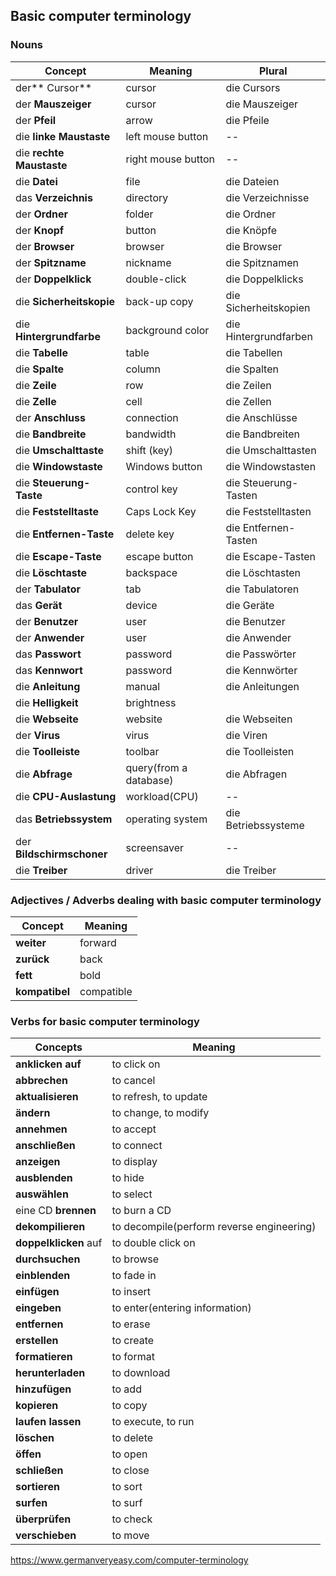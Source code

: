 ## Basic computer terminology

### Nouns

| Concept                   | Meaning                | Plural                |
| ------------------------- | ---------------------- | --------------------- |
| der** Cursor**            | cursor                 | die Cursors           |
| der **Mauszeiger**        | cursor                 | die Mauszeiger        |
| der **Pfeil**             | arrow                  | die Pfeile            |
| die **linke Maustaste**   | left mouse button      | --                    |
| die **rechte Maustaste**  | right mouse button     | --                    |
| die **Datei**             | file                   | die Dateien           |
| das **Verzeichnis**       | directory              | die Verzeichnisse     |
| der **Ordner**            | folder                 | die Ordner            |
| der **Knopf**             | button                 | die Knöpfe            |
| der **Browser**           | browser                | die Browser           |
| der **Spitzname**         | nickname               | die Spitznamen        |
| der **Doppelklick**       | double-click           | die Doppelklicks      |
| die **Sicherheitskopie**  | back-up copy           | die Sicherheitskopien |
| die **Hintergrundfarbe**  | background color       | die Hintergrundfarben |
| die **Tabelle**           | table                  | die Tabellen          |
| die **Spalte**            | column                 | die Spalten           |
| die **Zeile**             | row                    | die Zeilen            |
| die **Zelle**             | cell                   | die Zellen            |
| der **Anschluss**         | connection             | die Anschlüsse        |
| die **Bandbreite**        | bandwidth              | die Bandbreiten       |
| die **Umschalttaste**     | shift (key)            | die Umschalttasten    |
| die **Windowstaste**      | Windows button         | die Windowstasten     |
| die **Steuerung-Taste**   | control key            | die Steuerung-Tasten  |
| die **Feststelltaste**    | Caps Lock Key          | die Feststelltasten   |
| die **Entfernen-Taste**   | delete key             | die Entfernen-Tasten  |
| die **Escape-Taste**      | escape button          | die Escape-Tasten     |
| die **Löschtaste**        | backspace              | die Löschtasten       |
| der **Tabulator**         | tab                    | die Tabulatoren       |
| das **Gerät**             | device                 | die Geräte            |
| der **Benutzer**          | user                   | die Benutzer          |
| der **Anwender**          | user                   | die Anwender          |
| das **Passwort**          | password               | die Passwörter        |
| das **Kennwort**          | password               | die Kennwörter        |
| die **Anleitung**         | manual                 | die Anleitungen       |
| die **Helligkeit**        | brightness             |                       |
| die **Webseite**          | website                | die Webseiten         |
| der **Virus**             | virus                  | die Viren             |
| die **Toolleiste**        | toolbar                | die Toolleisten       |
| die **Abfrage**           | query(from a database) | die Abfragen          |
| die **CPU-Auslastung**    | workload(CPU)          | --                    |
| das **Betriebssystem**    | operating system       | die Betriebssysteme   |
| der **Bildschirmschoner** | screensaver            | --                    |
| die **Treiber**           | driver                 | die Treiber           |

### Adjectives / Adverbs dealing with basic computer terminology

| Concept        | Meaning    |
| -------------- | ---------- |
| **weiter**     | forward    |
| **zurück**     | back       |
| **fett**       | bold       |
| **kompatibel** | compatible |

### Verbs for basic computer terminology

| Concepts              | Meaning                                  |
| --------------------- | ---------------------------------------- |
| **anklicken auf**     | to click on                              |
| **abbrechen**         | to cancel                                |
| **aktualisieren**     | to refresh, to update                    |
| **ändern**            | to change, to modify                     |
| **annehmen**          | to accept                                |
| **anschließen**       | to connect                               |
| **anzeigen**          | to display                               |
| **ausblenden**        | to hide                                  |
| **auswählen**         | to select                                |
| eine CD **brennen**   | to burn a CD                             |
| **dekompilieren**     | to decompile(perform reverse engineering) |
| **doppelklicken** auf | to double click on                       |
| **durchsuchen**       | to browse                                |
| **einblenden**        | to fade in                               |
| **einfügen**          | to insert                                |
| **eingeben**          | to enter(entering information)           |
| **entfernen**         | to erase                                 |
| **erstellen**         | to create                                |
| **formatieren**       | to format                                |
| **herunterladen**     | to download                              |
| **hinzufügen**        | to add                                   |
| **kopieren**          | to copy                                  |
| **laufen lassen**     | to execute, to run                       |
| **löschen**           | to delete                                |
| **öffen**             | to open                                  |
| **schließen**         | to close                                 |
| **sortieren**         | to sort                                  |
| **surfen**            | to surf                                  |
| **überprüfen**        | to check                                 |
| **verschieben**       | to move                                  |



https://www.germanveryeasy.com/computer-terminology